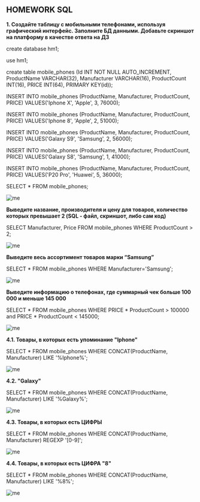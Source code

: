 ﻿## HOMEWORK SQL
 
**1.	Создайте таблицу с мобильными телефонами, используя графический интерфейс. Заполните БД данными. Добавьте скриншот на платформу в качестве ответа на ДЗ**

create database hm1;

use hm1;

create table mobile_phones (Id INT NOT NULL AUTO_INCREMENT, ProductName VARCHAR(32), Manufacturer VARCHAR(16), ProductCount INT(16), PRICE INT(64), PRIMARY KEY(id));

INSERT INTO mobile_phones (ProductName, Manufacturer, ProductCount, PRICE) VALUES('Iphone X', 'Apple', 3, 76000);

INSERT INTO mobile_phones (ProductName, Manufacturer, ProductCount, PRICE) VALUES('Iphone 8', 'Apple', 2, 51000);

INSERT INTO mobile_phones (ProductName, Manufacturer, ProductCount, PRICE) VALUES('Galaxy S9', 'Samsung', 2, 56000);

INSERT INTO mobile_phones (ProductName, Manufacturer, ProductCount, PRICE) VALUES('Galaxy S8', 'Samsung', 1, 41000);

INSERT INTO mobile_phones (ProductName, Manufacturer, ProductCount, PRICE) VALUES('P20 Pro', 'Huawei', 5, 36000); 

SELECT * FROM mobile_phones;

![me]([https://github.com/see1234/sql/](https://github.com/see1234/sql/blob/main/hm1/Screenshot_1.png))

**Выведите название, производителя и цену для товаров, количество которых превышает 2 (SQL - файл, скриншот, либо сам код)**

SELECT Manufacturer, Price FROM mobile_phones WHERE ProductCount > 2;

![me]([https://github.com/see1234/sql/](https://github.com/see1234/sql/blob/main/hm1/Screenshot_2.png))

**Выведите весь ассортимент товаров марки “Samsung”**

SELECT * FROM mobile_phones WHERE Manufacturer='Samsung';

![me]([https://github.com/see1234/sql/](https://github.com/see1234/sql/blob/main/hm1/Screenshot_3.png))

**Выведите информацию о телефонах, где суммарный чек больше 100 000 и меньше 145 000**

SELECT * FROM mobile_phones WHERE PRICE * ProductCount > 100000 and PRICE * ProductCount < 145000; 

![me]([https://github.com/see1234/sql/](https://github.com/see1234/sql/blob/main/hm1/Screenshot_4.png))

**4.1. Товары, в которых есть упоминание "Iphone"**

SELECT * FROM mobile_phones WHERE CONCAT(ProductName, Manufacturer) LIKE '%Iphone%';

![me]([https://github.com/see1234/sql/](https://github.com/see1234/sql/blob/main/hm1/Screenshot_5.png))

**4.2. "Galaxy"**

SELECT * FROM mobile_phones WHERE CONCAT(ProductName, Manufacturer) LIKE '%Galaxy%';

![me]([https://github.com/see1234/sql/](https://github.com/see1234/sql/blob/main/hm1/Screenshot_6.png))

**4.3.  Товары, в которых есть ЦИФРЫ**

SELECT * FROM mobile_phones WHERE CONCAT(ProductName, Manufacturer) REGEXP '[0-9]';

![me]([https://github.com/see1234/sql/](https://github.com/see1234/sql/blob/main/hm1/Screenshot_7.png))

**4.4.  Товары, в которых есть ЦИФРА "8"**

SELECT * FROM mobile_phones WHERE CONCAT(ProductName, Manufacturer) LIKE '%8%';

![me]([https://github.com/see1234/sql/](https://github.com/see1234/sql/blob/main/hm1/Screenshot_8.png))
